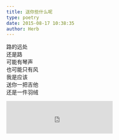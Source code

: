 ```yaml
---  
title: 送你些什么呢  
type: poetry  
date: 2015-08-17 10:38:35  
author: Herb    
---    
```

路的远处    
还是路    
可能有琴声    
也可能只有风    
我是应该    
送你一把吉他    
还是一件羽绒    
<iframe frameborder="no" border="0" marginwidth="0" marginheight="0" width=280 height=86 src="https://music.163.com/outchain/player?type=2&id=22642420&auto=1&height=66"></iframe>
